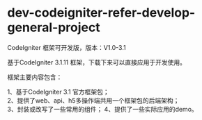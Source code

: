 # dev-codeigniter-refer-develop-general-project

CodeIgniter 框架可开发版，版本：V1.0-3.1

基于CodeIgniter 3.1.11 框架，下载下来可以直接应用于开发使用。

框架主要内容包含：

1、基于CodeIgniter 3.1 官方框架包；<br/>
2、提供了web、api、h5多操作端共用一个框架包的后端架构；<br/>
3、封装或改写了一些常用的组件；
4、提供了一些实际应用的demo。
